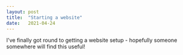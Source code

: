 ```yaml
---
layout: post
title:  "Starting a website"
date:   2021-04-24
---
```


I've finally got round to getting a website setup - hopefully someone somewhere will find this useful!